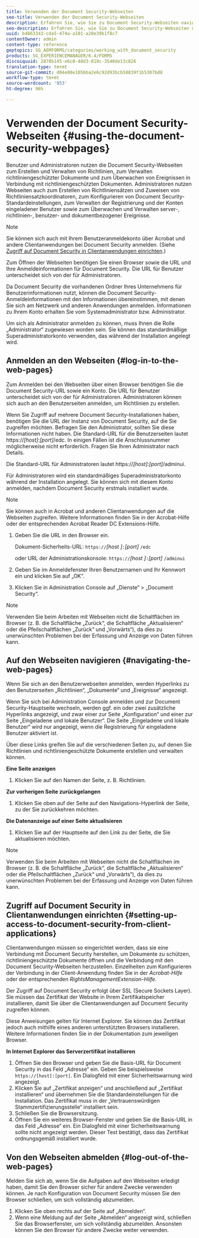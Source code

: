 ```yaml
---
title: Verwenden der Document Security-Webseiten
seo-title: Verwenden der Document Security-Webseiten
description: Erfahren Sie, wie Sie zu Document Security-Webseiten navigieren und sie verwenden und sich bei ihnen anmelden.
seo-description: Erfahren Sie, wie Sie zu Document Security-Webseiten navigieren und sie verwenden und sich bei ihnen anmelden.
uuid: b4863343-cda5-474a-a101-a20e39b1f8c7
contentOwner: admin
content-type: reference
geptopics: SG_AEMFORMS/categories/working_with_document_security
products: SG_EXPERIENCEMANAGER/6.4/FORMS
discoiquuid: 2878b145-e6c0-48d3-810c-3540de13c826
translation-type: tm+mt
source-git-commit: d04e08e105bba2e6c92d93bcb58839f1b5307bd8
workflow-type: tm+mt
source-wordcount: '953'
ht-degree: 96%

---
```



# Verwenden der Document Security-Webseiten {#using-the-document-security-webpages}

Benutzer und Administratoren nutzen die Document Security-Webseiten zum Erstellen und Verwalten von Richtlinien, zum Verwalten richtliniengeschützter Dokumente und zum Überwachen von Ereignissen in Verbindung mit richtliniengeschützten Dokumenten. Administratoren nutzen Webseiten auch zum Erstellen von Richtliniensätzen und Zuweisen von Richtliniensatzkoordinatoren, zum Konfigurieren von Document Security-Standardeinstellungen, zum Verwalten der Registrierung und der Konten eingeladener Benutzer sowie zum Überwachen und Verwalten server-, richtlinien-, benutzer- und dokumentbezogener Ereignisse.

>[!NOTE]
>
>Sie können sich auch mit Ihrem Benutzeranmeldekonto über Acrobat und andere Clientanwendungen bei Document Security anmelden. (Siehe [Zugriff auf Document Security in Clientanwendungen einrichten](using-document-security-web-pages.md#setting-up-access-to-document-security-from-client-applications).)

Zum Öffnen der Webseiten benötigen Sie einen Browser sowie die URL und Ihre Anmeldeinformationen für Document Security. Die URL für Benutzer unterscheidet sich von der für Administratoren.

Da Document Security die vorhandenen Ordner Ihres Unternehmens für Benutzerinformationen nutzt, können die Document Security-Anmeldeinformationen mit den Informationen übereinstimmen, mit denen Sie sich am Netzwerk und anderen Anwendungen anmelden. Informationen zu Ihrem Konto erhalten Sie vom Systemadministrator bzw. Administrator.

Um sich als Administrator anmelden zu können, muss Ihnen die Rolle „Administrator“ zugewiesen worden sein. Sie können das standardmäßige Superadministratorkonto verwenden, das während der Installation angelegt wird.

## Anmelden an den Webseiten {#log-in-to-the-web-pages}

Zum Anmelden bei den Webseiten über einen Browser benötigen Sie die Document Security-URL sowie ein Konto. Die URL für Benutzer unterscheidet sich von der für Administratoren. Administratoren können sich auch an den Benutzerseiten anmelden, um Richtlinien zu erstellen.

Wenn Sie Zugriff auf mehrere Document Security-Installationen haben, benötigen Sie die URL der Instanz von Document Security, auf die Sie zugreifen möchten. Befragen Sie den Administrator, sollten Sie diese Informationen nicht haben. Die Standard-URL für die Benutzerseiten lautet https://*[host]*:*[port]*/edc. In einigen Fällen ist die Anschlussnummer möglicherweise nicht erforderlich. Fragen Sie Ihren Administrator nach Details.

Die Standard-URL für Administratoren lautet https://*[host]*:*[port]*/adminui.

Für Administratoren wird ein standardmäßiges Superadministratorkonto während der Installation angelegt. Sie können sich mit diesem Konto anmelden, nachdem Document Security erstmals installiert wurde.

>[!NOTE]
>
>Sie können auch in Acrobat und anderen Clientanwendungen auf die Webseiten zugreifen. Weitere Informationen finden Sie in der Acrobat-Hilfe oder der entsprechenden Acrobat Reader DC Extensions-Hilfe.

1. Geben Sie die URL in den Browser ein.

   Dokument-Sicherheits-URL: `https://`*[host ]*`:`*[port]* `/edc`

   oder URL der Administrationskonsole: `https://`*[host ]*`:`*[port]* `/adminui`

1. Geben Sie im Anmeldefenster Ihren Benutzernamen und Ihr Kennwort ein und klicken Sie auf „OK“.
1. Klicken Sie in Administration Console auf „Dienste“ > „Document Security“.

>[!NOTE]
>
>Verwenden Sie beim Arbeiten mit Webseiten nicht die Schaltflächen im Browser (z. B. die Schaltfläche „Zurück“, die Schaltfläche „Aktualisieren“ oder die Pfeilschaltflächen „Zurück“ und „Vorwärts“), da dies zu unerwünschten Problemen bei der Erfassung und Anzeige von Daten führen kann.

## Auf den Webseiten navigieren  {#navigating-the-web-pages}

Wenn Sie sich an den Benutzerwebseiten anmelden, werden Hyperlinks zu den Benutzerseiten „Richtlinien“, „Dokumente“ und „Ereignisse“ angezeigt.

Wenn Sie sich bei Administration Console anmelden und zur Document Security-Hauptseite wechseln, werden ggf. ein oder zwei zusätzliche Hyperlinks angezeigt, und zwar einer zur Seite „Konfiguration“ und einer zur Seite „Eingeladene und lokale Benutzer“. Die Seite „Eingeladene und lokale Benutzer“ wird nur angezeigt, wenn die Registrierung für eingeladene Benutzer aktiviert ist.

Über diese Links greifen Sie auf die verschiedenen Seiten zu, auf denen Sie Richtlinien und richtliniengeschützte Dokumente erstellen und verwalten können.

**Eine Seite anzeigen**

1. Klicken Sie auf den Namen der Seite, z. B. Richtlinien.

**Zur vorherigen Seite zurückgelangen**

1. Klicken Sie oben auf der Seite auf den Navigations-Hyperlink der Seite, zu der Sie zurückkehren möchten.

**Die Datenanzeige auf einer Seite aktualisieren**

1. Klicken Sie auf der Hauptseite auf den Link zu der Seite, die Sie aktualisieren möchten.

>[!NOTE]
>
>Verwenden Sie beim Arbeiten mit Webseiten nicht die Schaltflächen im Browser (z. B. die Schaltfläche „Zurück“, die Schaltfläche „Aktualisieren“ oder die Pfeilschaltflächen „Zurück“ und „Vorwärts“), da dies zu unerwünschten Problemen bei der Erfassung und Anzeige von Daten führen kann.

## Zugriff auf Document Security in Clientanwendungen einrichten  {#setting-up-access-to-document-security-from-client-applications}

Clientanwendungen müssen so eingerichtet werden, dass sie eine Verbindung mit Document Security herstellen, um Dokumente zu schützen, richtliniengeschützte Dokumente öffnen und die Verbindung mit den Document Security-Webseiten herzustellen. Einzelheiten zum Konfigurieren der Verbindung in der Client-Anwendung finden Sie in der *Acrobat-Hilfe* oder der entsprechenden *RightsManagementExtension-Hilfe*.

Der Zugriff auf Document Security erfolgt über SSL (Secure Sockets Layer). Sie müssen das Zertifikat der Website in Ihrem Zertifikatspeicher installieren, damit Sie über die Clientanwendungen auf Document Security zugreifen können.

<!-- Fix broken link See Configuring SSL for information on SSL.-->

Diese Anweisungen gelten für Internet Explorer. Sie können das Zertifikat jedoch auch mithilfe eines anderen unterstützten Browsers installieren. Weitere Informationen finden Sie in der Dokumentation zum jeweiligen Browser.

**In Internet Explorer das Serverzertifikat installieren**

1. Öffnen Sie den Browser und geben Sie die Basis-URL für Document Security in das Feld „Adresse“ ein. Geben Sie beispielsweise `https://[host]:[port]`. Ein Dialogfeld mit einer Sicherheitswarnung wird angezeigt.
1. Klicken Sie auf „Zertifikat anzeigen“ und anschließend auf „Zertifikat installieren“ und übernehmen Sie die Standardeinstellungen für die Installation. Das Zertifikat muss in der „Vertrauenswürdigen Stammzertifizierungsstelle“ installiert sein.
1. Schließen Sie die Browsersitzung.
1. Öffnen Sie ein weiteres Browser-Fenster und geben Sie die Basis-URL in das Feld „Adresse“ ein. Ein Dialogfeld mit einer Sicherheitswarnung sollte nicht angezeigt werden. Dieser Test bestätigt, dass das Zertifikat ordnungsgemäß installiert wurde.

## Von den Webseiten abmelden  {#log-out-of-the-web-pages}

Melden Sie sich ab, wenn Sie die Aufgaben auf den Webseiten erledigt haben, damit Sie den Browser sicher für andere Zwecke verwenden können. Je nach Konfiguration von Document Security müssen Sie den Browser schließen, um sich vollständig abzumelden.

1. Klicken Sie oben rechts auf der Seite auf „Abmelden“.
1. Wenn eine Meldung auf der Seite „Abmelden“ angezeigt wird, schließen Sie das Browserfenster, um sich vollständig abzumelden. Ansonsten können Sie den Browser für andere Zwecke weiter verwenden.

